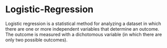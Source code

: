 # Logistic-Regression
Logistic regression is a statistical method for analyzing a dataset in which there are one or more independent variables that determine an outcome. The outcome is measured with a dichotomous variable (in which there are only two possible outcomes).
